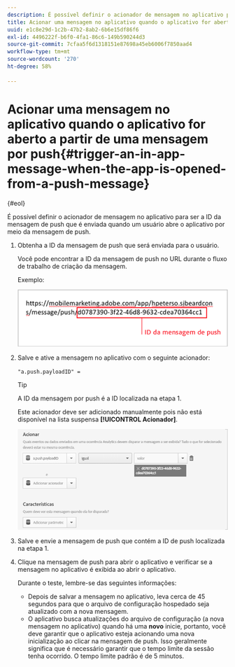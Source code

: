 ```yaml
---
description: É possível definir o acionador de mensagem no aplicativo para ser a ID da mensagem de push que é enviada quando um usuário abre o aplicativo por meio da mensagem de push.
title: Acionar uma mensagem no aplicativo quando o aplicativo for aberto por uma mensagem de push
uuid: e1c8e29d-1c2b-47b2-8ab2-6b6e15df86f6
exl-id: 4496222f-b6f0-4fa1-86c6-149b590244d3
source-git-commit: 7cfaa5f6d1318151e87698a45eb6006f7850aad4
workflow-type: tm+mt
source-wordcount: '270'
ht-degree: 58%

---
```


# Acionar uma mensagem no aplicativo quando o aplicativo for aberto a partir de uma mensagem por push{#trigger-an-in-app-message-when-the-app-is-opened-from-a-push-message}

{#eol}

É possível definir o acionador de mensagem no aplicativo para ser a ID da mensagem de push que é enviada quando um usuário abre o aplicativo por meio da mensagem de push.

1. Obtenha a ID da mensagem de push que será enviada para o usuário.

   Você pode encontrar a ID da mensagem de push no URL durante o fluxo de trabalho de criação da mensagem.

   Exemplo:

   ![](assets/brandon_task1.png)

1. Salve e ative a mensagem no aplicativo com o seguinte acionador:

   `"a.push.payloadID" =`

   >[!TIP]
   >
   >A ID da mensagem por push é a ID localizada na etapa 1.

   Este acionador deve ser adicionado manualmente pois não está disponível na lista suspensa **[!UICONTROL Acionador]**.

   ![](assets/brandon_task2.png)

1. Salve e envie a mensagem de push que contém a ID de push localizada na etapa 1.
1. Clique na mensagem de push para abrir o aplicativo e verificar se a mensagem no aplicativo é exibida ao abrir o aplicativo.

   Durante o teste, lembre-se das seguintes informações:

   * Depois de salvar a mensagem no aplicativo, leva cerca de 45 segundos para que o arquivo de configuração hospedado seja atualizado com a nova mensagem.
   * O aplicativo busca atualizações do arquivo de configuração (a nova mensagem no aplicativo) quando há uma **novo** inicie, portanto, você deve garantir que o aplicativo esteja acionando uma nova inicialização ao clicar na mensagem de push.
   Isso geralmente significa que é necessário garantir que o tempo limite da sessão tenha ocorrido. O tempo limite padrão é de 5 minutos.
